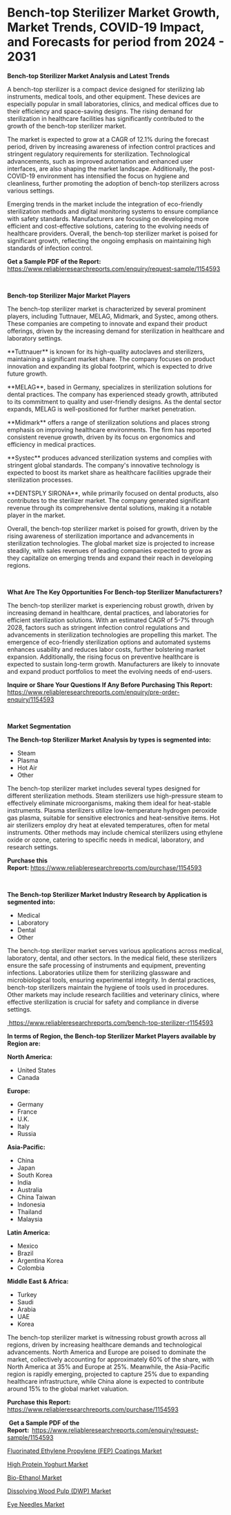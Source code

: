 <p><h1>Bench-top Sterilizer Market Growth, Market Trends, COVID-19 Impact, and Forecasts for period from 2024 - 2031</h1></p><p><strong>Bench-top Sterilizer Market Analysis and Latest Trends</strong></p>
<p><p>A bench-top sterilizer is a compact device designed for sterilizing lab instruments, medical tools, and other equipment. These devices are especially popular in small laboratories, clinics, and medical offices due to their efficiency and space-saving designs. The rising demand for sterilization in healthcare facilities has significantly contributed to the growth of the bench-top sterilizer market. </p><p>The market is expected to grow at a CAGR of 12.1% during the forecast period, driven by increasing awareness of infection control practices and stringent regulatory requirements for sterilization. Technological advancements, such as improved automation and enhanced user interfaces, are also shaping the market landscape. Additionally, the post-COVID-19 environment has intensified the focus on hygiene and cleanliness, further promoting the adoption of bench-top sterilizers across various settings.</p><p>Emerging trends in the market include the integration of eco-friendly sterilization methods and digital monitoring systems to ensure compliance with safety standards. Manufacturers are focusing on developing more efficient and cost-effective solutions, catering to the evolving needs of healthcare providers. Overall, the bench-top sterilizer market is poised for significant growth, reflecting the ongoing emphasis on maintaining high standards of infection control.</p></p>
<p><strong>Get a Sample PDF of the Report:&nbsp;</strong> <a href="https://www.reliableresearchreports.com/enquiry/request-sample/1154593">https://www.reliableresearchreports.com/enquiry/request-sample/1154593</a></p>
<p>&nbsp;</p>
<p><strong>Bench-top Sterilizer Major Market Players</strong></p>
<p><p>The bench-top sterilizer market is characterized by several prominent players, including Tuttnauer, MELAG, Midmark, and Systec, among others. These companies are competing to innovate and expand their product offerings, driven by the increasing demand for sterilization in healthcare and laboratory settings.</p><p>**Tuttnauer** is known for its high-quality autoclaves and sterilizers, maintaining a significant market share. The company focuses on product innovation and expanding its global footprint, which is expected to drive future growth.</p><p>**MELAG**, based in Germany, specializes in sterilization solutions for dental practices. The company has experienced steady growth, attributed to its commitment to quality and user-friendly designs. As the dental sector expands, MELAG is well-positioned for further market penetration.</p><p>**Midmark** offers a range of sterilization solutions and places strong emphasis on improving healthcare environments. The firm has reported consistent revenue growth, driven by its focus on ergonomics and efficiency in medical practices.</p><p>**Systec** produces advanced sterilization systems and complies with stringent global standards. The company's innovative technology is expected to boost its market share as healthcare facilities upgrade their sterilization processes.</p><p>**DENTSPLY SIRONA**, while primarily focused on dental products, also contributes to the sterilizer market. The company generated significant revenue through its comprehensive dental solutions, making it a notable player in the market.</p><p>Overall, the bench-top sterilizer market is poised for growth, driven by the rising awareness of sterilization importance and advancements in sterilization technologies. The global market size is projected to increase steadily, with sales revenues of leading companies expected to grow as they capitalize on emerging trends and expand their reach in developing regions.</p></p>
<p>&nbsp;</p>
<p><strong>What Are The Key Opportunities For Bench-top Sterilizer Manufacturers?</strong></p>
<p><p>The bench-top sterilizer market is experiencing robust growth, driven by increasing demand in healthcare, dental practices, and laboratories for efficient sterilization solutions. With an estimated CAGR of 5-7% through 2028, factors such as stringent infection control regulations and advancements in sterilization technologies are propelling this market. The emergence of eco-friendly sterilization options and automated systems enhances usability and reduces labor costs, further bolstering market expansion. Additionally, the rising focus on preventive healthcare is expected to sustain long-term growth. Manufacturers are likely to innovate and expand product portfolios to meet the evolving needs of end-users.</p></p>
<p><strong>Inquire or Share Your Questions If Any Before Purchasing This Report:</strong> <a href="https://www.reliableresearchreports.com/enquiry/pre-order-enquiry/1154593">https://www.reliableresearchreports.com/enquiry/pre-order-enquiry/1154593</a></p>
<p>&nbsp;</p>
<p><strong>Market Segmentation</strong></p>
<p><strong>The Bench-top Sterilizer Market Analysis by types is segmented into:</strong></p>
<p><ul><li>Steam</li><li>Plasma</li><li>Hot Air</li><li>Other</li></ul></p>
<p><p>The bench-top sterilizer market includes several types designed for different sterilization methods. Steam sterilizers use high-pressure steam to effectively eliminate microorganisms, making them ideal for heat-stable instruments. Plasma sterilizers utilize low-temperature hydrogen peroxide gas plasma, suitable for sensitive electronics and heat-sensitive items. Hot air sterilizers employ dry heat at elevated temperatures, often for metal instruments. Other methods may include chemical sterilizers using ethylene oxide or ozone, catering to specific needs in medical, laboratory, and research settings.</p></p>
<p><strong>Purchase this Report:&nbsp;</strong><a href="https://www.reliableresearchreports.com/purchase/1154593">https://www.reliableresearchreports.com/purchase/1154593</a></p>
<p>&nbsp;</p>
<p><strong>The Bench-top Sterilizer Market Industry Research by Application is segmented into:</strong></p>
<p><ul><li>Medical</li><li>Laboratory</li><li>Dental</li><li>Other</li></ul></p>
<p><p>The bench-top sterilizer market serves various applications across medical, laboratory, dental, and other sectors. In the medical field, these sterilizers ensure the safe processing of instruments and equipment, preventing infections. Laboratories utilize them for sterilizing glassware and microbiological tools, ensuring experimental integrity. In dental practices, bench-top sterilizers maintain the hygiene of tools used in procedures. Other markets may include research facilities and veterinary clinics, where effective sterilization is crucial for safety and compliance in diverse settings.</p></p>
<p><a href="https://www.reliableresearchreports.com/bench-top-sterilizer-r1154593">&nbsp;https://www.reliableresearchreports.com/bench-top-sterilizer-r1154593</a></p>
<p><strong>In terms of Region, the Bench-top Sterilizer Market Players available by Region are:</strong></p>
<p>
    <p> <strong> North America: </strong>
        <ul>
            <li>United States</li>
            <li>Canada</li>
        </ul>
        </p> 
    <p> <strong> Europe: </strong>
        <ul>
            <li>Germany</li>
            <li>France</li>
            <li>U.K.</li>
            <li>Italy</li>
            <li>Russia</li>
        </ul>
        </p> 
    <p> <strong> Asia-Pacific: </strong>
        <ul>
            <li>China</li>
            <li>Japan</li>
            <li>South Korea</li>
            <li>India</li>
            <li>Australia</li>
            <li>China Taiwan</li>
            <li>Indonesia</li>
            <li>Thailand</li>
            <li>Malaysia</li>
        </ul>
        </p> 
    <p> <strong> Latin America: </strong>
        <ul>
            <li>Mexico</li>
            <li>Brazil</li>
            <li>Argentina Korea</li>
            <li>Colombia</li>
        </ul>
        </p> 
    <p> <strong> Middle East & Africa: </strong>
        <ul>
            <li>Turkey</li>
            <li>Saudi</li>
            <li>Arabia</li>
            <li>UAE</li>
            <li>Korea</li>
        </ul>
    </p>
    </p>
<p><p>The bench-top sterilizer market is witnessing robust growth across all regions, driven by increasing healthcare demands and technological advancements. North America and Europe are poised to dominate the market, collectively accounting for approximately 60% of the share, with North America at 35% and Europe at 25%. Meanwhile, the Asia-Pacific region is rapidly emerging, projected to capture 25% due to expanding healthcare infrastructure, while China alone is expected to contribute around 15% to the global market valuation.</p></p>
<p><strong>Purchase this Report: </strong><a href="https://www.reliableresearchreports.com/purchase/1154593">https://www.reliableresearchreports.com/purchase/1154593</a></p>
<p>&nbsp;<strong>Get a Sample PDF of the Report:&nbsp;&nbsp;</strong><a href="https://www.reliableresearchreports.com/enquiry/request-sample/1154593">https://www.reliableresearchreports.com/enquiry/request-sample/1154593</a></p>
<p><strong></strong></p>
<p><p><a href="https://issuu.com/reportprime-2/docs/fluorinated-ethylene-propylene-fep-_96da3b027cec05">Fluorinated Ethylene Propylene (FEP) Coatings Market</a></p><p><a href="https://www.linkedin.com/pulse/strategic-insights-global-high-protein-yoghurt-market-5slje?trackingId=JccLhnl0RmO%2BjUNUMeOPvw%3D%3D">High Protein Yoghurt Market</a></p><p><a href="https://github.com/AshikRahman665/Market-Research-Report-List-1/blob/main/bio-ethanol-market.md">Bio-Ethanol Market</a></p><p><a href="https://issuu.com/reportprime-2/docs/dissolving-wood-pulp-dwp-market-siz_5b968d170d1537">Dissolving Wood Pulp (DWP) Market</a></p><p><a href="https://www.linkedin.com/pulse/eye-needles-market-research-report-exploring-size-revenue-analysis-3prde?trackingId=TwfGWfZMQva4ISbkzq%2BwGg%3D%3D">Eye Needles Market</a></p></p>